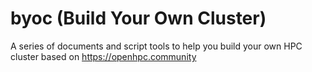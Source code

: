 # byoc (Build Your Own Cluster)

A series of documents and script tools to help you build your own HPC cluster based on https://openhpc.community
